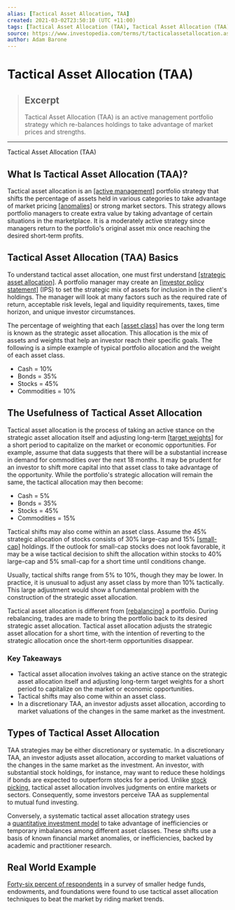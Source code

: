 ```yaml
---
alias: [Tactical Asset Allocation, TAA]
created: 2021-03-02T23:50:10 (UTC +11:00)
tags: [Tactical Asset Allocation (TAA), Tactical Asset Allocation (TAA)]
source: https://www.investopedia.com/terms/t/tacticalassetallocation.asp
author: Adam Barone
---
```


# Tactical Asset Allocation (TAA)

> ## Excerpt
> Tactical Asset Allocation (TAA) is an active management portfolio strategy which re-balances holdings to take advantage of market prices and strengths.

---

Tactical Asset Allocation (TAA)
## What Is Tactical Asset Allocation (TAA)?

Tactical asset allocation is an [[active management]](https://www.investopedia.com/terms/a/activemanagement.asp) portfolio strategy that shifts the percentage of assets held in various categories to take advantage of market pricing [[anomalies]](https://www.investopedia.com/terms/a/anomaly.asp) or strong market sectors. This strategy allows portfolio managers to create extra value by taking advantage of certain situations in the marketplace. It is a moderately active strategy since managers return to the portfolio's original asset mix once reaching the desired short-term profits.

## Tactical Asset Allocation (TAA) Basics

To understand tactical asset allocation, one must first understand [[strategic asset allocation]](https://www.investopedia.com/terms/s/strategicassetallocation.asp). A portfolio manager may create an [[investor policy statement]](https://www.investopedia.com/terms/i/ips.asp) (IPS) to set the strategic mix of assets for inclusion in the client's holdings. The manager will look at many factors such as the required rate of return, acceptable risk levels, legal and liquidity requirements, taxes, time horizon, and unique investor circumstances.

The percentage of weighting that each [[asset class]](https://www.investopedia.com/terms/a/assetclasses.asp) has over the long term is known as the strategic asset allocation. This allocation is the mix of assets and weights that help an investor reach their specific goals. The following is a simple example of typical portfolio allocation and the weight of each asset class.

-   Cash = 10%
-   Bonds = 35%
-   Stocks = 45%
-   Commodities = 10%

## The Usefulness of Tactical Asset Allocation

Tactical asset allocation is the process of taking an active stance on the strategic asset allocation itself and adjusting long-term [[target weights]](https://www.investopedia.com/terms/p/portfolio-weight.asp) for a short period to capitalize on the market or economic opportunities. For example, assume that data suggests that there will be a substantial increase in demand for commodities over the next 18 months. It may be prudent for an investor to shift more capital into that asset class to take advantage of the opportunity. While the portfolio's strategic allocation will remain the same, the tactical allocation may then become:

-   Cash = 5%
-   Bonds = 35%
-   Stocks = 45%
-   Commodities = 15%

Tactical shifts may also come within an asset class. Assume the 45% strategic allocation of stocks consists of 30% large-cap and 15% [[small-cap]](https://www.investopedia.com/terms/s/small-cap.asp) holdings. If the outlook for small-cap stocks does not look favorable, it may be a wise tactical decision to shift the allocation within stocks to 40% large-cap and 5% small-cap for a short time until conditions change.

Usually, tactical shifts range from 5% to 10%, though they may be lower. In practice, it is unusual to adjust any asset class by more than 10% tactically. This large adjustment would show a fundamental problem with the construction of the strategic asset allocation.

Tactical asset allocation is different from [[rebalancing]](https://www.investopedia.com/terms/r/rebalancing.asp) a portfolio. During rebalancing, trades are made to bring the portfolio back to its desired strategic asset allocation. Tactical asset allocation adjusts the strategic asset allocation for a short time, with the intention of reverting to the strategic allocation once the short-term opportunities disappear.

### Key Takeaways

-   Tactical asset allocation involves taking an active stance on the strategic asset allocation itself and adjusting long-term target weights for a short period to capitalize on the market or economic opportunities.
-   Tactical shifts may also come within an asset class.
-   In a discretionary TAA, an investor adjusts asset allocation, according to market valuations of the changes in the same market as the investment.

## Types of Tactical Asset Allocation

TAA strategies may be either discretionary or systematic. In a discretionary TAA, an investor adjusts asset allocation, according to market valuations of the changes in the same market as the investment. An investor, with substantial stock holdings, for instance, may want to reduce these holdings if bonds are expected to outperform stocks for a period. Unlike [stock picking](https://www.investopedia.com/terms/s/stockpick.asp), tactical asset allocation involves judgments on entire markets or sectors. Consequently, some investors perceive TAA as supplemental to mutual fund investing.

Conversely, a systematic tactical asset allocation strategy uses a [quantitative investment model](https://www.investopedia.com/terms/q/quantitativeanalysis.asp) to take advantage of inefficiencies or temporary imbalances among different asset classes. These shifts use a basis of known financial market anomalies, or inefficiencies, backed by academic and practitioner research.

## Real World Example

[Forty-six percent of respondents](https://www.ai-cio.com/news/secret-smaller-endowments-foundations-outperformance/) in a survey of smaller hedge funds, endowments, and foundations were found to use tactical asset allocation techniques to beat the market by riding market trends.
